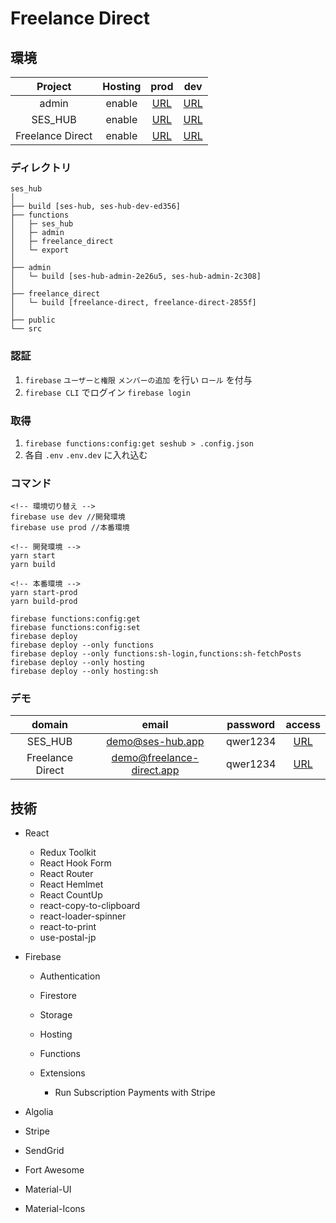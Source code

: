 # Freelance Direct

## 環境

|     Project      | Hosting |                     prod                     |                      dev                       |
| :--------------: | :-----: | :------------------------------------------: | :--------------------------------------------: |
|      admin       | enable  | [URL](https://ses-hub-admin-2e26u5.web.app/) |   [URL](https://ses-hub-dev-ed356.web.app/)    |
|     SES_HUB      | enable  |         [URL](https://ses-hub.app/)          |  [URL](https://ses-hub-admin-2c308.web.app/)   |
| Freelance Direct | enable  |     [URL](https://freelance-direct.app/)     | [URL](https://freelance-direct-2855f.web.app/) |

### ディレクトリ

```
ses_hub
│
├── build [ses-hub, ses-hub-dev-ed356]
├── functions
│   ├─ ses_hub
│   ├─ admin
│   ├─ freelance_direct
│   └─ export
│
├── admin
│   └─ build [ses-hub-admin-2e26u5, ses-hub-admin-2c308]
│
├── freelance_direct
│   └─ build [freelance-direct, freelance-direct-2855f]
│
├── public
└── src
```

### 認証

1. `firebase` `ユーザーと権限` `メンバーの追加` を行い `ロール` を付与
2. `firebase CLI` でログイン `firebase login`

### 取得

1. `firebase functions:config:get seshub > .config.json`
2. 各自 `.env` `.env.dev` に入れ込む

### コマンド

```
<!-- 環境切り替え -->
firebase use dev //開発環境
firebase use prod //本番環境

<!-- 開発環境 -->
yarn start
yarn build

<!-- 本番環境 -->
yarn start-prod
yarn build-prod

firebase functions:config:get
firebase functions:config:set
firebase deploy
firebase deploy --only functions
firebase deploy --only functions:sh-login,functions:sh-fetchPosts
firebase deploy --only hosting
firebase deploy --only hosting:sh
```

### デモ

|      domain      |           email           | password |                access                |
| :--------------: | :-----------------------: | :------: | :----------------------------------: |
|     SES_HUB      |     demo@ses-hub.app      | qwer1234 |     [URL](https://ses-hub.app/)      |
| Freelance Direct | demo@freelance-direct.app | qwer1234 | [URL](https://freelance-direct.app/) |

## 技術

- React

  - Redux Toolkit
  - React Hook Form
  - React Router
  - React Hemlmet
  - React CountUp
  - react-copy-to-clipboard
  - react-loader-spinner
  - react-to-print
  - use-postal-jp

- Firebase

  - Authentication
  - Firestore
  - Storage
  - Hosting
  - Functions

  - Extensions
    - Run Subscription Payments with Stripe

- Algolia
- Stripe
- SendGrid

- Fort Awesome
- Material-UI
- Material-Icons
